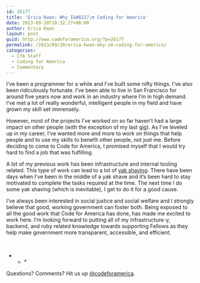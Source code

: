 ```yaml
---
id: 26177
title: 'Erica Kwan: Why I&#8217;m Coding for America'
date: 2013-09-20T18:32:27+00:00
author: Erica Kwan
layout: post
guid: http://www.codeforamerica.org/?p=26177
permalink: /2013/09/20/erica-kwan-why-im-coding-for-america/
categories:
  - CfA Staff
  - Coding for America
  - Commentary
---
```

I&#8217;ve been a programmer for a while and I&#8217;ve built some nifty things. I&#8217;ve also been ridiculously fortunate. I&#8217;ve been able to live in San Francisco for around five years now and work in an industry where I&#8217;m in high demand. I&#8217;ve met a lot of really wonderful, intelligent people in my field and have grown my skill set immensely.

However, most of the projects I&#8217;ve worked on so far haven&#8217;t had a large impact on other people (with the exception of my last [gig](http://www.squareup.com "Square")). As I&#8217;ve leveled up in my career, I&#8217;ve wanted more and more to work on things that help people and to use my skills to benefit other people, not just me. Before deciding to come to Code for America, I promised myself that I would try hard to find a job that was fulfilling.

A lot of my previous work has been infrastructure and internal tooling related. This type of work can lead to a lot of [yak shaving](http://en.wiktionary.org/wiki/yak_shaving). There have been days when I&#8217;ve been in the middle of a yak shave and it&#8217;s been hard to stay motivated to complete the tasks required at the time. The next time I do some yak shaving (which is inevitable), I get to do it for a good cause.

I&#8217;ve always been interested in social justice and social welfare and I strongly believe that good, working government can foster both. Being exposed to all the good work that Code for America has done, has made me excited to work here. I&#8217;m looking forward to putting all of my infrastructure-y, backend, and ruby related knowledge towards supporting Fellows as they help make government more transparent, accessible, and efficient.

&nbsp;

* * *&nbsp;</p> 

Questions? Comments? Hit us up <a href="http://twitter.com/codeforamerica" target="_blank">@codeforamerica</a>.